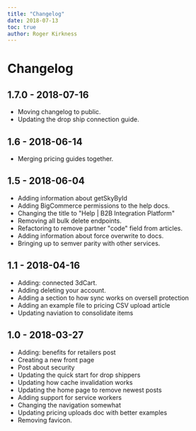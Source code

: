 ```yaml
---
title: "Changelog"
date: 2018-07-13
toc: true
author: Roger Kirkness
---
```

# Changelog

## 1.7.0 - 2018-07-16

* Moving changelog to public.
* Updating the drop ship connection guide.

## 1.6 - 2018-06-14

* Merging pricing guides together.

## 1.5 - 2018-06-04

* Adding information about getSkyById
* Adding BigCommerce permissions to the help docs.
* Changing the title to "Help | B2B Integration Platform"
* Removing all bulk delete endpoints.
* Refactoring to remove partner "code" field from articles.
* Adding information about force overwrite to docs.
* Bringing up to semver parity with other services.

## 1.1 - 2018-04-16

* Adding: connected 3dCart.
* Adding deleting your account.
* Adding a section to how sync works on oversell protection
* Adding an example file to pricing CSV upload article
* Updating naviation to consolidate items

## 1.0 - 2018-03-27

* Adding: benefits for retailers post
* Creating a new front page
* Post about security
* Updating the quick start for drop shippers
* Updating how cache invalidation works
* Updating the home page to remove newest posts
* Adding support for service workers
* Changing the navigation somewhat
* Updating pricing uploads doc with better examples
* Removing favicon.
